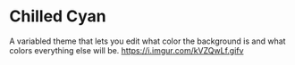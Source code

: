 # **Chilled Cyan**
 A variabled theme that lets you edit what color the background is and what colors everything else will be.
<a href="https://i.imgur.com/kVZQwLf.gifv">https://i.imgur.com/kVZQwLf.gifv</a>
